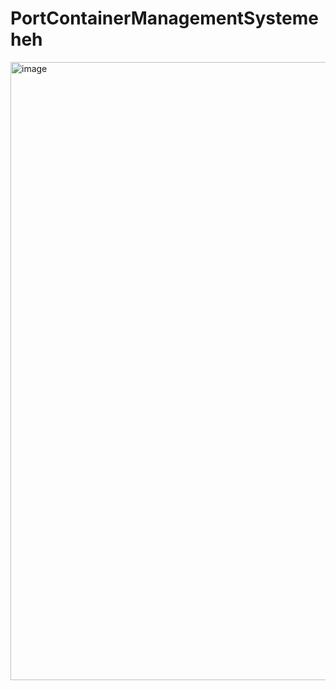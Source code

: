 # PortContainerManagementSystemeheh

<img width="1462" height="989" alt="image" src="https://github.com/user-attachments/assets/3f6fb53d-eeda-4768-94ba-8f0ee9f02eef" />

